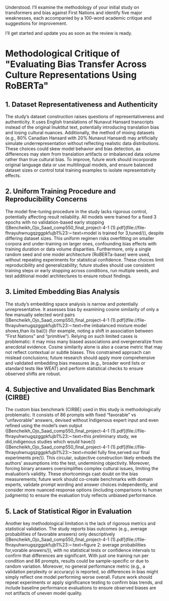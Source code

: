 Understood. I’ll examine the methodology of your initial study on transformers and bias against First Nations and identify five major weaknesses, each accompanied by a 100-word academic critique and suggestions for improvement.

I’ll get started and update you as soon as the review is ready.

# Methodological Critique of "Evaluating Bias Transfer Across Culture Representations Using RoBERTa"

## 1. Dataset Representativeness and Authenticity

The study’s dataset construction raises questions of representativeness and authenticity. It uses English translations of Nunavut Hansard transcripts instead of the original Inuktitut text, potentially introducing translation bias and losing cultural nuances. Additionally, the method of mixing datasets (e.g., 80% Canadian Hansard with 20% Nunavut Hansard) may artificially simulate underrepresentation without reflecting realistic data distributions. These choices could skew model behavior and bias detection, as differences may stem from translation artifacts or imbalanced data volume rather than true cultural bias. To improve, future work should incorporate original language data or use multilingual models, and ensure balanced dataset sizes or control total training examples to isolate representativity effects.

## 2. Uniform Training Procedure and Reproducibility Concerns

The model fine-tuning procedure in the study lacks rigorous control, potentially affecting result reliability. All models were trained for a fixed 3 epochs with no validation-based early stopping ([Bencheikh_Ojo_Saad_comp550_final_project-4-1 (1).pdf](file://file-fhrayuhwnugqzggpkfujb1%23:~:text=model is trained for 3,tuned/)), despite differing dataset sizes. This uniform regimen risks overfitting on smaller corpora and under-training on larger ones, confounding bias effects with training duration or data volume disparities. Furthermore, only a single random seed and one model architecture (RoBERTa-base) were used, without repeating experiments for statistical confidence. These choices limit reproducibility and generalizability; future studies should use consistent training steps or early stopping across conditions, run multiple seeds, and test additional model architectures to ensure robust findings.

## 3. Limited Embedding Bias Analysis

The study’s embedding space analysis is narrow and potentially unrepresentative. It assesses bias by examining cosine similarity of only a few manually selected word pairs ([Bencheikh_Ojo_Saad_comp550_final_project-4-1 (1).pdf](file://file-fhrayuhwnugqzggpkfujb1%23:~:text=the imbalanced mixture model shows,than its bal/)) (for example, noting a shift in association between “First Nations” and “primitive”). Relying on such limited cases is problematic: it may miss many biased associations and overgeneralize from anecdotal evidence. Cosine similarity alone is also a coarse metric that may not reflect contextual or subtle biases. This constrained approach can mislead conclusions; future research should apply more comprehensive and validated embedding bias measures (e.g., broader word lists or standard tests like WEAT) and perform statistical checks to ensure observed shifts are robust.

## 4. Subjective and Unvalidated Bias Benchmark (CIRBE)

The custom bias benchmark (CIRBE) used in this study is methodologically problematic. It consists of 86 prompts with fixed “favorable” vs “unfavorable” answers, devised without Indigenous expert input and even refined using the model’s own output ([Bencheikh_Ojo_Saad_comp550_final_project-4-1 (1).pdf](file://file-fhrayuhwnugqzggpkfujb1%23:~:text=this preliminary study, we did,indigenous studies which would have/)) ([Bencheikh_Ojo_Saad_comp550_final_project-4-1 (1).pdf](file://file-fhrayuhwnugqzggpkfujb1%23:~:text=model fully fine,served our final experiments pre/)). This circular, subjective construction likely embeds the authors’ assumptions into the test, undermining objectivity. Moreover, forcing binary answers oversimplifies complex cultural issues, limiting the evaluation’s validity. These shortcomings cast doubt on the bias measurements; future work should co-create benchmarks with domain experts, validate prompt wording and answer choices independently, and consider more nuanced response options (including comparisons to human judgments) to ensure the evaluation truly reflects unbiased performance.

## 5. Lack of Statistical Rigor in Evaluation

Another key methodological limitation is the lack of rigorous metrics and statistical validation. The study reports bias outcomes (e.g., average probabilities of favorable answers) only descriptively ([Bencheikh_Ojo_Saad_comp550_final_project-4-1 (1).pdf](file://file-fhrayuhwnugqzggpkfujb1%23:~:text=figure 2: average probabilities for,vorable answers/)), with no statistical tests or confidence intervals to confirm that differences are significant. With just one training run per condition and 86 prompts, results could be sample-specific or due to random variation. Moreover, no general performance metric (e.g., a validation perplexity or accuracy) is reported, so differences in bias might simply reflect one model performing worse overall. Future work should repeat experiments or apply significance testing to confirm bias trends, and include baseline performance evaluations to ensure observed biases are not artifacts of uneven model quality.